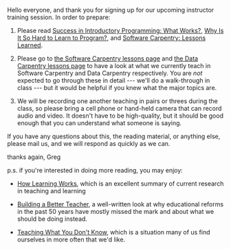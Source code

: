Hello everyone, and thank you for signing up for our upcoming instructor training session. In order to prepare:

1.  Please read [Success in Introductory Programming: What Works?][porter-success], [Why Is It So Hard to Learn to Program?][guzdial-chapter], and [Software Carpentry: Lessons Learned][lessons-learned].

2.  Please go to [the Software Carpentry lessons page][swc-lessons] and [the Data Carpentry lessons page][dc-lessons] to have a look at what we currently teach in Software Carpentry and Data Carpentry respectively. You are *not* expected to go through these in detail --- we'll do a walk-through in class --- but it would be helpful if you knew what the major topics are.

3.  We will be recording one another teaching in pairs or threes during the class, so please bring a cell phone or hand-held camera that can record audio and video. It doesn't have to be high-quality, but it should be good enough that you can understand what someone is saying.

If you have any questions about this, the reading material, or anything else, please mail us, and we will respond as quickly as we can.

thanks again,
Greg

p.s. if you're interested in doing more reading, you may enjoy:

* [How Learning Works][hlw], which is an excellent summary of current research in teaching and learning

* [Building a Better Teacher][babt], a well-written look at why educational reforms in the past 50 years have mostly missed the mark and about what we should be doing instead.

* [Teaching What You Don't Know][dont-know], which is a situation many of us find ourselves in more often that we'd like.

[babt]: http://www.amazon.com/Building-Better-Teacher-Teaching-Everyone/dp/0393081591/
[dc-lessons]: http://www.datacarpentry.org/lessons/
[dont-know]: http://www.amazon.com/Teaching-What-You-Dont-Know/dp/0674066170/
[guzdial-chapter]: http://swcarpentry.github.io/instructor-training/papers/guzdial-chapter-why-hard-to-teach-2011.pdf
[hlw]: http://www.amazon.com/How-Learning-Works-Research-Based-Jossey-Bass/dp/0470484101/
[lessons-learned]: http://f1000research.com/articles/3-62/v1
[porter-success]: http://swcarpentry.github.io/instructor-training/papers/porter-what-works-2013.pdf
[swc-lessons]: http://software-carpentry.org/lessons/
